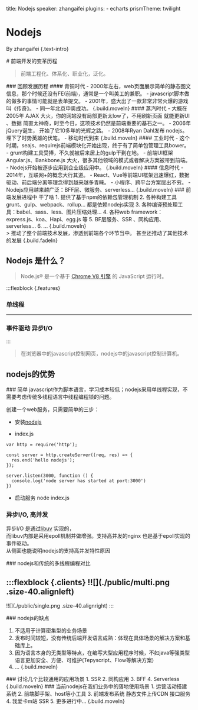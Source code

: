 title: Nodejs
speaker: zhangaifei
plugins:
    - echarts
prismTheme: twilight

<slide class="bg-black-blue aligncenter" image="./nodejs.png .dark">

# Nodejs  

By zhangaifei {.text-intro}


<slide class="bg-black-blue aligncenter">
# 前端开发的变革历程

> 前端工程化、体系化、职业化，泛化。

<slide class="bg-black-blue  aligncenter" image="./code.png .dark">
### 回顾发展历程


<slide class="bg-black-blue slide-top" image="./shenao.jpeg .dark">
####  青铜时代
- 2000年左右，web页面展示简单的静态图文信息，那个时候还没有FE(前端)，通常是一个叫美工的兼职。
- javascript脚本做的做多的事情可能就是表单提交。
- 2001年，盛大出了一款非常非常火爆的游戏叫《传奇》。
- 同一年北京申奥成功。
{.build.moveIn}
<slide class="bg-black-blue slide-top" image="./5230.jpg .dark.right">
#### 蒸汽时代
- 大概在2005年 AJAX 大火，你的网站没有局部更新太low了，不用刷新页面 就能更新UI 、数据 简直太神奇，时至今日，这项技术仍然是前端重要的基石之一。
- 2006年jQuery诞生， 开始了它10多年的光辉之路。
- 2008年Ryan Dahl发布 nodejs。 埋下了时势英雄的伏笔。
- 移动时代到来
{.build.moveIn}


<slide class="bg-black-blue slide-top">
#### 工业时代
- 这个时期，seajs、requirejs前端模块化开始出现，终于有了简单包管理工具bower。
- grunt构建工具受捧，不久就被后来居上的gulp干到在地。
- 前端UI框架 Angular.js、Bankbone.js 大火，很多其他领域的模式或者解决方案被带到前端。
- Nodejs开始被逐步应用到企业级应用中。
{.build.moveIn}

<slide class="bg-black-blue slide-top">
#### 信息时代
- 2014年，互联网+的概念大行其道。
- React、Vue等前端UI框架迅速爆红，数据驱动、前后端分离等理念得到越来越多青睐。
- 小程序、跨平台方案层出不穷。
- Nodejs应用越来越广泛：BFF层、微服务、serverless...
{.build.moveIn}

<!-- 能干啥 -->
<slide class="bg-black-blue slide-top">
### 前端发展进程中 干了啥
1. 提供了基于npm的依赖包管理机制
2. 各种构建工具grunt、gulp、webpack、rollup... 都是依赖nodejs实现
3. 各种编译预处理工具：babel、sass、less、图片压缩处理...
4. 各种web framework：express.js、koa、Hapi、egg.js 等
5. BF层服务、SSR 、同构应用、serverless...
6. ...
{.build.moveIn}

<br>
> 推动了整个前端技术发展，渗透到前端各个环节当中。 甚至还推动了其他技术的发展
{.build.fadeIn}
<slide class="bg-black-blue ">

## Nodejs 是什么？

> Node.js® 是一个基于 [Chrome V8 引擎](https://v8.dev/) 的 JavaScript 运行时。

:::flexblock {.features}

### 单线程
----
### 事件驱动 异步I/O
:::

> 在浏览器中的javascript控制网页，nodejs中的javascript控制计算机。


<!-- 优势 -->
<slide class="bg-black-blue aligncenter">

## nodejs的优势

<slide class="bg-black-blue slide-top">
### 简单
 javascript作为脚本语言，学习成本较低；nodejs采用单线程实现，不需要考虑传统多线程语言中线程编程锁的问题。
  
  创建一个web服务，只需要简单的三步：

  - 安装[nodejs](nodejs.cn)

  - index.js
  ```
  var http = require('http');

  const server = http.createServer((req, res) => {
    res.end('hello nodejs');
  });

  server.listen(3000, function () {
    console.log('node server has started at port:3000')
  })
  ```
  - 启动服务
  node index.js

<slide class="bg-black-blue aligncenter">

### 异步I/O, 高并发

  异步I/O 是通过[libuv](https://libuv.org/) 实现的，<br>
  而libuv内部是采用epoll机制并做增强。支持高并发的nginx 也是基于epoll实现的事件驱动。<br>
  从侧面也能说明nodejs的支持高并发特性原因




<!-- 和传统的多线程开发对比 -->
<slide class="bg-black-blue slide-top ">
### nodejs和传统的多线程编程对比

:::flexblock {.clients}
!![](./public/multi.png .size-40.alignleft)
---
!![](./public/single.png .size-40.alignright)
:::

<!-- 缺点 -->
<slide class="bg-black-blue slide-top ">
### nodejs的缺点

1. 不适用于计算密集型的业务场景
2. 发布时间较短，没有传统后端开发语言成熟：体现在具体场景的解决方案和基础库上。
3. 因为语言本身的无类型等特点，在编写大型应用程序时候，不如java等强类型语言更加安全、方便、可维护(Tepyscript、Flow等解决方案)
4. ...
{.build.moveIn}


<!-- 几个当前比较流行的词 -->
<slide class="bg-black-blue slide-top ">
### 讨论几个比较通用的应用场景
1. SSR
2. 同构应用
3. BFF
4. Serverless
{.build.moveIn}
<!-- 当前在我们业务中落地情况 -->
<slide class="bg-black-blue slide-top ">
### 当前nodejs在我们业务中的落地使用场景
1. 运营活动搭建系统
2. 前端脚手架、host等小工具
3. 前端发布系统 静态文件上传CDN 接口服务
4. 我爱卡m站 SSR 
5. 更多进行中...
{.build.moveIn}


